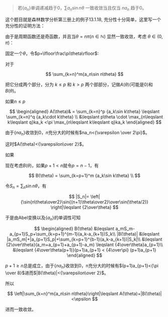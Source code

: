> 若$\{a_n\}$单调递减趋于0，$\sum a_n\sin n\theta$ 一致收敛当且仅当 $na_n$ 趋于0。

这个题目就是森林数学分析第三册上的例子13.1.18, 充分性十分简单，这里写一个充分性的证明方法：

由于是周期函数还是奇函数，并且当$\theta = n\pi (n\in\mathbb{N})$ 显然一致收敛，考虑 $\theta \in (0,\pi)$：

固定一个$\theta$，令$p=\lfloor\frac\pi\theta\rfloor$:

对于

$$
\sum_{k=n}^m{a_n\sin n\theta}
$$

把它分成两个部分，分为 $k\leqslant p$ 和 $k> p$ 两个部部分，记做$A(\theta)$(可能是0)和 $B(\theta)$。

如果$n\leqslant p$

$$
\begin{aligned}
A(\theta)& = \sum_{k=n}^p {a_k\sin k\theta} 
\leqslant \sum_{k=n}^q {a_k\cdot k\theta} \\
&\leqslant p\theta \cdot \max_{n\leqslant k\leqslant q}ka_k
<\pi \max_{n\leqslant k\leqslant q}ka_k
\end{aligned}
$$

由于$\{na_n\}$收敛到0，$n$充分大的时候有$na_n<{\varepsilon \over 2\pi}$。

这时$A(\theta)<{\varepsilon\over 2}$。

如果

现在考虑$B(\theta)$，如果$p+1<n$就令$p=n-1$，有

$$
B(\theta) = \sum_{k=p+1}^m {a_k\sin k\theta} \\
$$

令$S_n=\sum_n\sin n \theta$，有

$$
|S_n|=
\left|
{\sin{n\theta\over2}\sin{(n+1)\theta\over2}\over\sin(\theta/2)}
\right|\leqslant {2\over\theta}
$$

于是由Abel变换以及$\{a_n\}$的单调性可知

$$
\begin{aligned}
B(\theta) &\leqslant a_mS_m-a_{p+1}S_p+\sum_{k=p+1}^{m-1}(a_k-a_{k+1})S_k\\
|B(\theta)| &\leqslant |a_mS_m|+|a_{p+1}S_p|+\sum_{k=p+1}^{b-1}(a_k-a_{k+1})|S_k|\\
&\leqslant {2\over\theta}(a_m+a_{p+1}+a_{p+1}-a_m) 
\leqslant {4\over\theta}a_{p+1}\\
&\leqslant {4\over\theta(p+1)}(p+1)a_{p+1} < {4\over\pi} (p+1)a_{p+1}
\end{aligned}
$$

$p+1\geqslant n$总是成立，由于$\{na_n\}$收敛到0，n充分大的时候有$(p+1)a_{p+1}<{\pi \over 8}$进而$|B(\theta)|<{\varepsilon\over 2}$。

所以

$$
\left|\sum_{k=n}^m{a_n\sin n\theta}\right|\leqslant A(\theta)+|B(\theta)|<\epsilon
$$

进而一致收敛。
